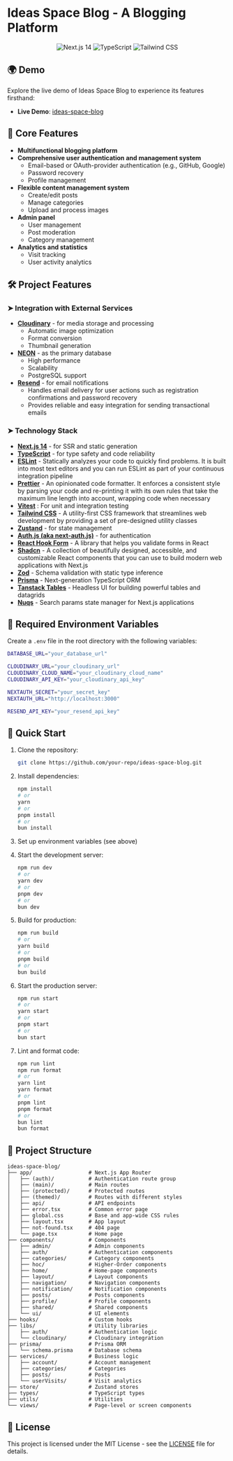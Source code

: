 # Ideas Space Blog - A Blogging Platform

<div align="center">
  <img src="https://img.shields.io/badge/Next.js-14-blue?logo=next.js" alt="Next.js 14">
  <img src="https://img.shields.io/badge/TypeScript-5.2-blue?logo=typescript" alt="TypeScript">
  <img src="https://img.shields.io/badge/TailwindCSS-3.3-blue?logo=tailwind-css" alt="Tailwind CSS">
</div>

## 🌍 Demo

Explore the live demo of Ideas Space Blog to experience its features firsthand:

- **Live Demo**: [ideas-space-blog](https://ideas-space-blog.vercel.app)

## 📌 Core Features

- **Multifunctional blogging platform**
- **Comprehensive user authentication and management system**
  - Email-based or OAuth-provider authentication (e.g., GitHub, Google)
  - Password recovery
  - Profile management
- **Flexible content management system**
  - Create/edit posts
  - Manage categories
  - Upload and process images
- **Admin panel**
  - User management
  - Post moderation
  - Category management
- **Analytics and statistics**
  - Visit tracking
  - User activity analytics

## 🛠️ Project Features

### ➤ Integration with External Services

- **[Cloudinary](https://cloudinary.com/)** - for media storage and processing
  - Automatic image optimization
  - Format conversion
  - Thumbnail generation
- **[NEON](https://neon.tech/)** - as the primary database
  - High performance
  - Scalability
  - PostgreSQL support
- **[Resend](https://resend.com/)** - for email notifications
  - Handles email delivery for user actions such as registration confirmations and password recovery
  - Provides reliable and easy integration for sending transactional emails

### ➤ Technology Stack

- **[Next.js 14](https://nextjs.org/)** - for SSR and static generation
- **[TypeScript](https://www.typescriptlang.org/)** - for type safety and code reliability
- **[ESLint](https://eslint.org/)** - Statically analyzes your code to quickly find problems. It is built into most text editors and you can run ESLint as part of your continuous integration pipeline
- **[Prettier](https://prettier.io/)** - An opinionated code formatter. It enforces a consistent style by parsing your code and re-printing it with its own rules that take the maximum line length into account, wrapping code when necessary
- [**Vitest**](https://vitest.dev/) : For unit and integration testing
- **[Tailwind CSS](https://tailwindcss.com/)** - A utility-first CSS framework that streamlines web development by providing a set of pre-designed utility classes
- **[Zustand](https://zustand-demo.pmnd.rs/)** - for state management
- **[Auth.js (aka next-auth.js)](https://authjs.dev/)** - for authentication
- **[React Hook Form](https://react-hook-form.com/)** - A library that helps you validate forms in React
- **[Shadcn](https://ui.shadcn.com/)** - A collection of beautifully designed, accessible, and customizable React components that you can use to build modern web applications with Next.js
- **[Zod](https://zod.dev/)** - Schema validation with static type inference
- **[Prisma](https://www.prisma.io/)** - Next-generation TypeScript ORM
- **[Tanstack Tables](https://tanstack.com/table/v8)** - Headless UI for building powerful tables and datagrids
- **[Nuqs](https://nuqs.47ng.com/)** - Search params state manager for Next.js applications

## 🔧 Required Environment Variables

Create a `.env` file in the root directory with the following variables:

```bash
DATABASE_URL="your_database_url"

CLOUDINARY_URL="your_cloudinary_url"
CLOUDINARY_CLOUD_NAME="your_cloudinary_cloud_name"
CLOUDINARY_API_KEY="your_cloudinary_api_key"

NEXTAUTH_SECRET="your_secret_key"
NEXTAUTH_URL="http://localhost:3000"

RESEND_API_KEY="your_resend_api_key"
```

## 🚀 Quick Start

1. Clone the repository:
   ```bash
   git clone https://github.com/your-repo/ideas-space-blog.git
   ```

2. Install dependencies:
   ```bash
   npm install
   # or
   yarn
   # or
   pnpm install
   # or
   bun install
   ```

3. Set up environment variables (see above)

4. Start the development server:
   ```bash
   npm run dev
   # or
   yarn dev
   # or
   pnpm dev
   # or
   bun dev
   ```

5. Build for production:
   ```bash
   npm run build
   # or
   yarn build
   # or
   pnpm build
   # or
   bun build
   ```

6. Start the production server:
   ```bash
   npm run start
   # or
   yarn start
   # or
   pnpm start
   # or
   bun start
   ```

7. Lint and format code:
   ```bash
   npm run lint
   npm run format
   # or
   yarn lint
   yarn format
   # or
   pnpm lint
   pnpm format
   # or
   bun lint
   bun format
   ```

## 📂 Project Structure

```plaintext
ideas-space-blog/
├── app/                  # Next.js App Router
│   ├── (auth)/           # Authentication route group
│   ├── (main)/           # Main routes
│   ├── (protected)/      # Protected routes
│   ├── (themed)/         # Routes with different styles
│   ├── api/              # API endpoints
│   ├── error.tsx         # Common error page
│   ├── global.css        # Base and app-wide CSS rules
│   ├── layout.tsx        # App layout
│   ├── not-found.tsx     # 404 page
│   └── page.tsx          # Home page
├── components/           # Components
│   ├── admin/            # Admin components
│   ├── auth/             # Authentication components
│   ├── categories/       # Category components
│   ├── hoc/              # Higher-Order components
│   ├── home/             # Home-page components
│   ├── layout/           # Layout components
│   ├── navigation/       # Navigation components
│   ├── notification/     # Notification components
│   ├── posts/            # Posts components
│   ├── profile/          # Profile components
│   ├── shared/           # Shared components
│   └── ui/               # UI elements
├── hooks/                # Custom hooks
├── libs/                 # Utility libraries
│   ├── auth/             # Authentication logic
│   └── cloudinary/       # Cloudinary integration
├── prisma/               # Prisma ORM
│   └── schema.prisma     # Database schema
├── services/             # Business logic
│   ├── account/          # Account management
│   ├── categories/       # Categories
│   ├── posts/            # Posts
│   └── userVisits/       # Visit analytics
├── store/                # Zustand stores
├── types/                # TypeScript types
├── utils/                # Utilities
└── views/                # Page-level or screen components
```



## 📜 License

This project is licensed under the MIT License - see the [LICENSE](LICENSE) file for details.
